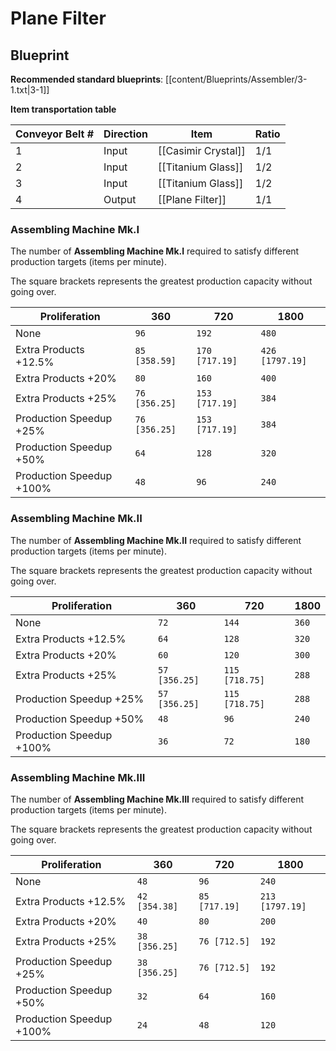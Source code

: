 # Plane Filter

## Blueprint

**Recommended standard blueprints**: [[content/Blueprints/Assembler/3-1.txt|3-1]]

**Item transportation table**

| Conveyor Belt # | Direction | Item                | Ratio |
| --------------- | --------- | ------------------- | ----- |
| 1               | Input     | [[Casimir Crystal]] | 1/1   |
| 2               | Input     | [[Titanium Glass]]  | 1/2   |
| 3               | Input     | [[Titanium Glass]]  | 1/2   |
| 4               | Output    | [[Plane Filter]]    | 1/1   |

### Assembling Machine Mk.I

The number of **Assembling Machine Mk.I** required to satisfy different production targets (items per minute).

The square brackets represents the greatest production capacity without going over.

| Proliferation            | 360           | 720            | 1800            |
| ------------------------ | ------------- | -------------- | --------------- |
| None                     | `96`          | `192`          | `480`           |
| Extra Products +12.5%    | `85 [358.59]` | `170 [717.19]` | `426 [1797.19]` |
| Extra Products +20%      | `80`          | `160`          | `400`           |
| Extra Products +25%      | `76 [356.25]` | `153 [717.19]` | `384`           |
| Production Speedup +25%  | `76 [356.25]` | `153 [717.19]` | `384`           |
| Production Speedup +50%  | `64`          | `128`          | `320`           |
| Production Speedup +100% | `48`          | `96`           | `240`           |

### Assembling Machine Mk.II

The number of **Assembling Machine Mk.II** required to satisfy different production targets (items per minute).

The square brackets represents the greatest production capacity without going over.

| Proliferation            | 360           | 720            | 1800  |
| ------------------------ | ------------- | -------------- | ----- |
| None                     | `72`          | `144`          | `360` |
| Extra Products +12.5%    | `64`          | `128`          | `320` |
| Extra Products +20%      | `60`          | `120`          | `300` |
| Extra Products +25%      | `57 [356.25]` | `115 [718.75]` | `288` |
| Production Speedup +25%  | `57 [356.25]` | `115 [718.75]` | `288` |
| Production Speedup +50%  | `48`          | `96`           | `240` |
| Production Speedup +100% | `36`          | `72`           | `180` |

### Assembling Machine Mk.III

The number of **Assembling Machine Mk.III** required to satisfy different production targets (items per minute).

The square brackets represents the greatest production capacity without going over.

| Proliferation            | 360           | 720           | 1800            |
| ------------------------ | ------------- | ------------- | --------------- |
| None                     | `48`          | `96`          | `240`           |
| Extra Products +12.5%    | `42 [354.38]` | `85 [717.19]` | `213 [1797.19]` |
| Extra Products +20%      | `40`          | `80`          | `200`           |
| Extra Products +25%      | `38 [356.25]` | `76 [712.5]`  | `192`           |
| Production Speedup +25%  | `38 [356.25]` | `76 [712.5]`  | `192`           |
| Production Speedup +50%  | `32`          | `64`          | `160`           |
| Production Speedup +100% | `24`          | `48`          | `120`           |
